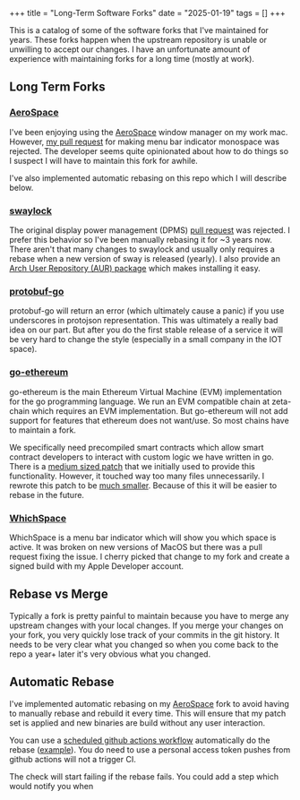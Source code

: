 +++
title = "Long-Term Software Forks"
date = "2025-01-19"
tags = []
+++

This is a catalog of some of the software forks that I've maintained for years. These forks happen when the upstream repository is unable or unwilling to accept our changes. I have an unfortunate amount of experience with maintaining forks for a long time (mostly at work).

## Long Term Forks

### [AeroSpace](https://github.com/gartnera/AeroSpace)

I've been enjoying using the [AeroSpace](https://github.com/nikitabobko/AeroSpace) window manager on my work mac. However, [my pull request](https://github.com/nikitabobko/AeroSpace/pull/805) for making menu bar indicator monospace was rejected. The developer seems quite opinionated about how to do things so I suspect I will have to maintain this fork for awhile.

I've also implemented automatic rebasing on this repo which I will describe below.

### [swaylock](https://github.com/gartnera/swaylock)

The original display power management (DPMS) [pull request](https://github.com/swaywm/swaylock/pull/152) was rejected. I prefer this behavior so I've been manually rebasing it for ~3 years now. There aren't that many changes to swaylock and usually only requires a rebase when a new version of sway is released (yearly). I also provide an [Arch User Repository (AUR) package](https://aur.archlinux.org/packages/swaylock-dpms-git) which makes installing it easy.

### [protobuf-go](https://github.com/braincorp/protobuf-go/tree/v1.31.0-brain)

protobuf-go will return an error (which ultimately cause a panic) if you use underscores in protojson representation. This was ultimately a really bad idea on our part. But after you do the first stable release of a service it will be very hard to change the style (especially in a small company in the IOT space).

### [go-ethereum](https://github.com/zeta-chain/go-ethereum/commits/release/1.13-zeta/)

go-ethereum is the main Ethereum Virtual Machine (EVM) implementation for the go programming language. We run an EVM compatible chain at zeta-chain which requires an EVM implementation. But go-ethereum will not add support for features that ethereum does not want/use. So most chains have to maintain a fork.

We specifically need precompiled smart contracts which allow smart contract developers to interact with custom logic we have written in go. There is a [medium sized patch](https://github.com/ethereum/go-ethereum/commit/c6c6d165b8772d2b372a49ec43519dc667285642) that we initially used to provide this functionality. However, it touched way too many files unnecessarily. I rewrote this patch to be [much smaller](https://github.com/zeta-chain/go-ethereum/commit/31ce551954afc11684d23096df94536055254306). Because of this it will be easier to rebase in the future.

### [WhichSpace](https://github.com/gartnera/WhichSpace)

WhichSpace is a menu bar indicator which will show you which space is active. It was broken on new versions of MacOS but there was a pull request fixing the issue. I cherry picked that change to my fork and create a signed build with my Apple Developer account.

## Rebase vs Merge

Typically a fork is pretty painful to maintain because you have to merge any upstream changes with your local changes. If you merge your changes on your fork, you very quickly lose track of your commits in the git history. It needs to be very clear what you changed so when you come back to the repo a year+ later it's very obvious what you changed.

## Automatic Rebase

I've implemented automatic rebasing on my [AeroSpace](https://github.com/gartnera/AeroSpace) fork to avoid having to manually rebase and rebuild it every time. This will ensure that my patch set is applied and new binaries are build without any user interaction.

You can use a [scheduled github actions workflow](https://github.com/gartnera/rebase-upstream-action) automatically do the rebase ([example](https://github.com/gartnera/AeroSpace/commit/baec16fcb2cfc29024ccdb0f2ef5f8c9e0ce823f)). You do need to use a personal access token pushes from github actions will not a trigger CI.

The check will start failing if the rebase fails. You could add a step which would notify you when 